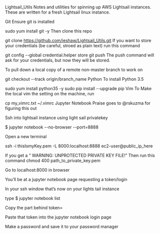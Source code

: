 Lightsail_Utils
Notes and utilities for spinning up AWS Lightsail instances. These are written for a fresh Lightsail linux instance.

Git
Ensure git is installed

sudo yum install git -y
Then clone this repo

git clone https://github.com/ieshaw/Lightsail_Utils.git
If you want to store your credentials (be careful, stroed as plain text) run this command

git config --global credential.helper store
git push 
The push command will ask for your credentials, but now they will be stored.

To pull down a local copy of a remote non-master branch to work on

git checkout --track origin/branch_name
Python
To install Python 3.5

sudo yum install python35 -y
sudo pip install --upgrade pip
Vim
To Make the local vim the setting on the machine, run

cp my_vimrc.txt ~/.vimrc
Jupyter Notebook
Praise goes to @rskuzma for figuring this out

Ssh into lightsail instance using light sail privatekey

$ jupyter notebook --no-browser --port=8888

Open a new terminal

ssh -i thisIsmyKey.pem -L 8000:localhost:8888 ec2-user@public_ip_here

If you get a “ WARNING: UNPROTECTED PRIVATE KEY FILE!” Then run this command chmod 400 path_to_private_key.pem

Go to localhost:8000 in browser

You’ll be at a jupyter notebook page requesting a token/login

In your ssh window that’s now on your lights tail instance

type $ jupyter notebook list

Copy the part behind token=

Paste that token into the jupyter notebook login page

Make a password and save it to your password manager
